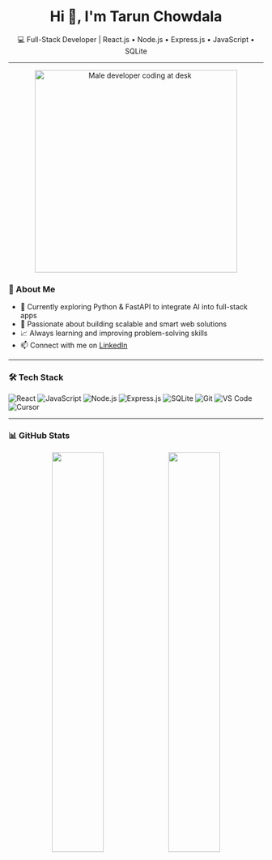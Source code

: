 <h1 align="center">Hi 👋, I'm Tarun Chowdala</h1>

<p align="center">
  💻 Full-Stack Developer | React.js • Node.js • Express.js • JavaScript • SQLite
</p>

---
<p align="center">
  <img src="https://raw.githubusercontent.com/abhisheknaiidu/abhisheknaiidu/master/code.gif" width="400" alt="Male developer coding at desk" />
</p>


### 🚀 About Me

- 🌱 Currently exploring Python & FastAPI to integrate AI into full-stack apps  
- 🔧 Passionate about building scalable and smart web solutions  
- 📈 Always learning and improving problem-solving skills  
- 📫 Connect with me on [LinkedIn](https://www.linkedin.com/in/tarun-chowdala-77214125b)

---

### 🛠️ Tech Stack

![React](https://img.shields.io/badge/React-61DAFB?style=flat&logo=react&logoColor=black)
![JavaScript](https://img.shields.io/badge/JavaScript-F7DF1E?style=flat&logo=javascript&logoColor=black)
![Node.js](https://img.shields.io/badge/Node.js-339933?style=flat&logo=node.js&logoColor=white)
![Express.js](https://img.shields.io/badge/Express.js-000000?style=flat&logo=express&logoColor=white)
![SQLite](https://img.shields.io/badge/SQLite-003B57?style=flat&logo=sqlite&logoColor=white)
![Git](https://img.shields.io/badge/Git-F05032?style=flat&logo=git&logoColor=white)
![VS Code](https://img.shields.io/badge/VS%20Code-007ACC?style=flat&logo=visual-studio-code&logoColor=white)
![Cursor](https://img.shields.io/badge/Cursor-00C9A7?style=flat&logo=cursor&logoColor=white)

---

### 📊 GitHub Stats

<p align="center">
  <img src="https://github-readme-stats.vercel.app/api?username=tarunchowdala&show_icons=true&theme=transparent&border_radius=12&hide_border=false&include_all_commits=true" width="45%" />
  <img src="https://github-readme-stats.vercel.app/api/top-langs/?username=tarunchowdala&layout=compact&theme=transparent&border_radius=12&hide_border=false" width="45%" />
</p>



